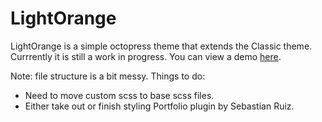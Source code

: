 # LightOrange 

LightOrange is a simple octopress theme that extends the Classic theme. Currrently it is still a work in progress. You can view a demo [here](http://ericren.me).

Note: file structure is a bit messy.  Things to do:
- Need to move custom scss to base scss files.  
- Either take out or finish styling Portfolio plugin by Sebastian Ruiz.

